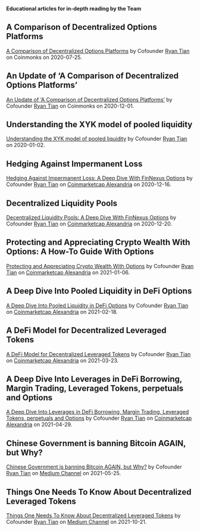 **Educational articles for in-depth reading by the Team**

## A Comparison of Decentralized Options Platforms
[A Comparison of Decentralized Options Platforms](https://medium.com/coinmonks/a-comparison-of-decentralized-options-platforms-140b1421c71c) by Cofounder [Ryan Tian](https://twitter.com/rainiefield) on Coinmonks on 2020-07-25.

## An Update of ‘A Comparison of Decentralized Options Platforms’
[An Update of ‘A Comparison of Decentralized Options Platforms’](https://medium.com/coinmonks/an-update-of-a-comparison-of-decentralized-options-platforms-91b14d3a6170) by Cofounder [Ryan Tian](https://twitter.com/rainiefield) on Coinmonks on 2020-12-01.

## Understanding the XYK model of pooled liquidity
[Understanding the XYK model of pooled liquidity](https://medium.com/finnexus/understanding-the-xyk-model-of-pooled-liquidity-7340fdc20d9c)  by Cofounder [Ryan Tian](https://twitter.com/rainiefield) on 2020-01-02.

## Hedging Against Impermanent Loss
[Hedging Against Impermanent Loss: A Deep Dive With FinNexus Options](https://coinmarketcap.com/alexandria/article/hedging-against-impermanent-loss-a-deep-dive-with-finnexus-options) by Cofounder [Ryan Tian](https://twitter.com/rainiefield) on [Coinmarketcap Alexandria](https://coinmarketcap.com/alexandria/) on 2020-12-16.

## Decentralized Liquidity Pools
[Decentralized Liquidity Pools: A Deep Dive With FinNexus Options](https://coinmarketcap.com/alexandria/article/decentralized-liquidity-pools-a-deep-dive-with-finnexus-options) by Cofounder [Ryan Tian](https://twitter.com/rainiefield) on [Coinmarketcap Alexandria](https://coinmarketcap.com/alexandria/) on 2020-12-20.

## Protecting and Appreciating Crypto Wealth With Options: A How-To Guide With Options
[Protecting and Appreciating Crypto Wealth With Options](https://coinmarketcap.com/alexandria/article/protecting-and-appreciating-crypto-wealth-with-options) by Cofounder [Ryan Tian](https://twitter.com/rainiefield) on [Coinmarketcap Alexandria](https://coinmarketcap.com/alexandria/) on 2021-01-06.

## A Deep Dive Into Pooled Liquidity in DeFi Options
[A Deep Dive Into Pooled Liquidity in DeFi Options](https://coinmarketcap.com/alexandria/article/a-deep-dive-into-pooled-liquidity-in-defi-options-finnexus) by Cofounder [Ryan Tian](https://twitter.com/rainiefield) on [Coinmarketcap Alexandria](https://coinmarketcap.com/alexandria/) on 2021-02-18.

## A DeFi Model for Decentralized Leveraged Tokens
[A DeFi Model for Decentralized Leveraged Tokens](https://coinmarketcap.com/alexandria/article/a-defi-model-for-decentralized-leveraged-tokens-finnexus) by Cofounder [Ryan Tian](https://twitter.com/rainiefield) on [Coinmarketcap Alexandria](https://coinmarketcap.com/alexandria/) on 2021-03-23.

## A Deep Dive Into Leverages in DeFi Borrowing, Margin Trading, Leveraged Tokens, perpetuals and Options 
[A Deep Dive Into Leverages in DeFi Borrowing, Margin Trading, Leveraged Tokens, perpetuals and Options](https://coinmarketcap.com/alexandria/article/a-deep-dive-into-leverages-in-defi-borrowing-margin-trading-leveraged-tokens-and-options-finnexus) by Cofounder  [Ryan Tian](https://twitter.com/rainiefield) on [Coinmarketcap Alexandria](https://coinmarketcap.com/alexandria/) on 2021-04-29.

## Chinese Government is banning Bitcoin AGAIN, but Why?
[Chinese Government is banning Bitcoin AGAIN, but Why?](https://medium.com/phoenix-finance/chinese-government-is-banning-bitcoin-again-but-why-3bc273a306c0) by Cofounder  [Ryan Tian](https://twitter.com/rainiefield) on [Medium Channel](https://medium.com/@rainiefield) on 2021-05-25.

## Things One Needs To Know About Decentralized Leveraged Tokens
[Things One Needs To Know About Decentralized Leveraged Tokens](https://medium.com/coinmonks/things-one-needs-to-know-about-decentralized-leveraged-tokens-7703b344044f) by Cofounder  [Ryan Tian](https://twitter.com/rainiefield) on [Medium Channel](https://medium.com/@rainiefield) on 2021-10-21.